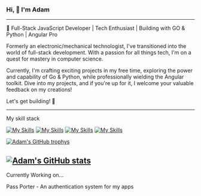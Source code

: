 ### Hi, 👋 I'm Adam

---

🚀 Full-Stack JavaScript Developer | Tech Enthusiast | Building with GO & Python | Angular Pro

Formerly an electronic/mechanical technologist, I've transitioned into the world of full-stack development. With a passion for all things tech, I'm on a quest for mastery in computer science.

Currently, I'm crafting exciting projects in my free time, exploring the power and capability of Go & Python, while professionally wielding the Angular toolkit. Dive into my projects, and if you're up for it, I welcome your valuable feedback on my creations!

Let's get building! 🌟

---

My skill stack

[![My Skills](https://skillicons.dev/icons?i=js,html,css,sass)](https://skillicons.dev)
[![My Skills](https://skillicons.dev/icons?i=angular,typescript,nextjs,react,bootstrap,jquery)](https://skillicons.dev)
[![My Skills](https://skillicons.dev/icons?i=webpack,github,git,jest)](https://skillicons.dev)
[![My Skills](https://skillicons.dev/icons?i=arduino,cpp,scala,rust)](https://skillicons.dev)

[![Adam's GitHub trophys](https://github-profile-trophy.vercel.app/?username=am1macdonald&theme=tokyonight)](https://github.com/am1macdonald/github-readme-stats)

[![Adam's GitHub stats](https://github-readme-stats.vercel.app/api?username=am1macdonald)](https://github.com/am1macdonald/github-readme-stats)
---

Currently Working on...

Pass Porter - An authentication system for my apps

